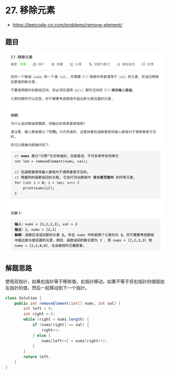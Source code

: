 # 27. 移除元素

- https://leetcode-cn.com/problems/remove-element/

## 题目

![](https://raw.githubusercontent.com/Cerbur/pic/main/20210727022940.png)

## 解题思路

使用双指针，如果右指针等于移除值，右指针移动，如果不等于将右指针的值赋给左指针的值，然后一起移动到下一个指针。

```java
class Solution {
    public int removeElement(int[] nums, int val) {
        int left = 0;
        int right = 0;
        while (right < nums.length) {
            if (nums[right] == val) {
                right++;
            } else {
                nums[left++] = nums[right++];
            }
        }
        return left;
    }
}
```

